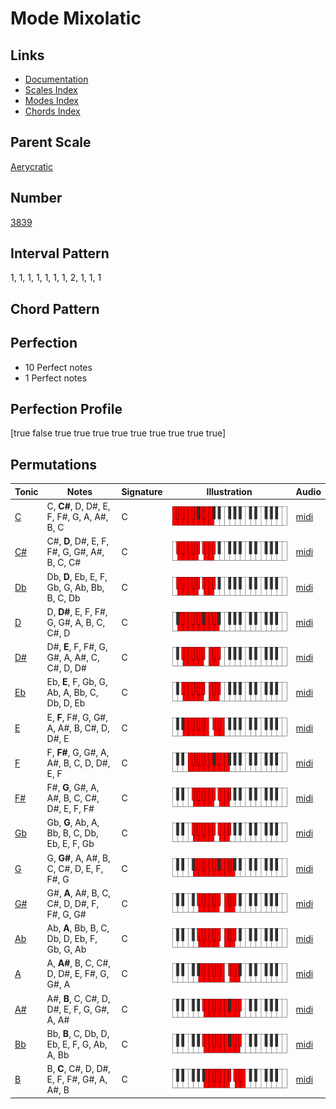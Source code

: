 # Mode Mixolatic

## Links

- [Documentation](index.md)
- [Scales Index](Scales.md)
- [Modes Index](Modes.md)
- [Chords Index](Chords.md)

## Parent Scale

[Aerycratic](ScaleAerycratic.md)

## Number

[3839](https://ianring.com/musictheory/scales/3839)

## Interval Pattern

1, 1, 1, 1, 1, 1, 1, 2, 1, 1, 1

## Chord Pattern



## Perfection

- 10 Perfect notes
- 1 Perfect notes

## Perfection Profile

[true false true true true true true true true true true]

## Permutations

| Tonic | Notes | Signature | Illustration | Audio |
|-------|-------|-----------|--------------|-------|
| [C](ModeCNaturalMixolatic.md) | C, **C#**, D, D#, E, F, F#, G, A, A#, B, C | C | ![CNaturalMixolatic](ModeCNaturalMixolatic.png) | [midi](https://github.com/edipermadi/music/blob/main/docs/ModeCNaturalMixolatic.mid?raw=true) |
| [C#](ModeCSharpMixolatic.md) | C#, **D**, D#, E, F, F#, G, G#, A#, B, C, C# | C | ![CSharpMixolatic](ModeCSharpMixolatic.png) | [midi](https://github.com/edipermadi/music/blob/main/docs/ModeCSharpMixolatic.mid?raw=true) |
| [Db](ModeDFlatMixolatic.md) | Db, **D**, Eb, E, F, Gb, G, Ab, Bb, B, C, Db | C | ![DFlatMixolatic](ModeDFlatMixolatic.png) | [midi](https://github.com/edipermadi/music/blob/main/docs/ModeDFlatMixolatic.mid?raw=true) |
| [D](ModeDNaturalMixolatic.md) | D, **D#**, E, F, F#, G, G#, A, B, C, C#, D | C | ![DNaturalMixolatic](ModeDNaturalMixolatic.png) | [midi](https://github.com/edipermadi/music/blob/main/docs/ModeDNaturalMixolatic.mid?raw=true) |
| [D#](ModeDSharpMixolatic.md) | D#, **E**, F, F#, G, G#, A, A#, C, C#, D, D# | C | ![DSharpMixolatic](ModeDSharpMixolatic.png) | [midi](https://github.com/edipermadi/music/blob/main/docs/ModeDSharpMixolatic.mid?raw=true) |
| [Eb](ModeEFlatMixolatic.md) | Eb, **E**, F, Gb, G, Ab, A, Bb, C, Db, D, Eb | C | ![EFlatMixolatic](ModeEFlatMixolatic.png) | [midi](https://github.com/edipermadi/music/blob/main/docs/ModeEFlatMixolatic.mid?raw=true) |
| [E](ModeENaturalMixolatic.md) | E, **F**, F#, G, G#, A, A#, B, C#, D, D#, E | C | ![ENaturalMixolatic](ModeENaturalMixolatic.png) | [midi](https://github.com/edipermadi/music/blob/main/docs/ModeENaturalMixolatic.mid?raw=true) |
| [F](ModeFNaturalMixolatic.md) | F, **F#**, G, G#, A, A#, B, C, D, D#, E, F | C | ![FNaturalMixolatic](ModeFNaturalMixolatic.png) | [midi](https://github.com/edipermadi/music/blob/main/docs/ModeFNaturalMixolatic.mid?raw=true) |
| [F#](ModeFSharpMixolatic.md) | F#, **G**, G#, A, A#, B, C, C#, D#, E, F, F# | C | ![FSharpMixolatic](ModeFSharpMixolatic.png) | [midi](https://github.com/edipermadi/music/blob/main/docs/ModeFSharpMixolatic.mid?raw=true) |
| [Gb](ModeGFlatMixolatic.md) | Gb, **G**, Ab, A, Bb, B, C, Db, Eb, E, F, Gb | C | ![GFlatMixolatic](ModeGFlatMixolatic.png) | [midi](https://github.com/edipermadi/music/blob/main/docs/ModeGFlatMixolatic.mid?raw=true) |
| [G](ModeGNaturalMixolatic.md) | G, **G#**, A, A#, B, C, C#, D, E, F, F#, G | C | ![GNaturalMixolatic](ModeGNaturalMixolatic.png) | [midi](https://github.com/edipermadi/music/blob/main/docs/ModeGNaturalMixolatic.mid?raw=true) |
| [G#](ModeGSharpMixolatic.md) | G#, **A**, A#, B, C, C#, D, D#, F, F#, G, G# | C | ![GSharpMixolatic](ModeGSharpMixolatic.png) | [midi](https://github.com/edipermadi/music/blob/main/docs/ModeGSharpMixolatic.mid?raw=true) |
| [Ab](ModeAFlatMixolatic.md) | Ab, **A**, Bb, B, C, Db, D, Eb, F, Gb, G, Ab | C | ![AFlatMixolatic](ModeAFlatMixolatic.png) | [midi](https://github.com/edipermadi/music/blob/main/docs/ModeAFlatMixolatic.mid?raw=true) |
| [A](ModeANaturalMixolatic.md) | A, **A#**, B, C, C#, D, D#, E, F#, G, G#, A | C | ![ANaturalMixolatic](ModeANaturalMixolatic.png) | [midi](https://github.com/edipermadi/music/blob/main/docs/ModeANaturalMixolatic.mid?raw=true) |
| [A#](ModeASharpMixolatic.md) | A#, **B**, C, C#, D, D#, E, F, G, G#, A, A# | C | ![ASharpMixolatic](ModeASharpMixolatic.png) | [midi](https://github.com/edipermadi/music/blob/main/docs/ModeASharpMixolatic.mid?raw=true) |
| [Bb](ModeBFlatMixolatic.md) | Bb, **B**, C, Db, D, Eb, E, F, G, Ab, A, Bb | C | ![BFlatMixolatic](ModeBFlatMixolatic.png) | [midi](https://github.com/edipermadi/music/blob/main/docs/ModeBFlatMixolatic.mid?raw=true) |
| [B](ModeBNaturalMixolatic.md) | B, **C**, C#, D, D#, E, F, F#, G#, A, A#, B | C | ![BNaturalMixolatic](ModeBNaturalMixolatic.png) | [midi](https://github.com/edipermadi/music/blob/main/docs/ModeBNaturalMixolatic.mid?raw=true) |
